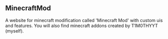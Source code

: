 ## MinecraftMod
A website for minecraft modification called 'Minecraft Mod' with custom uis and features.
You will also find minecraft addons created by T1M0THYYT (myself).
